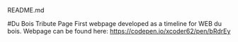 README.md

#Du Bois Tribute Page
First webpage developed as a timeline for WEB du bois.
Webpage can be found here: https://codepen.io/xcoder62/pen/bRdrEy
